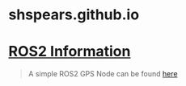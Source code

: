 # shspears.github.io

# [ROS2 Information](/2020-05-05-ros2-notes.markdown)
> A simple ROS2 GPS Node can be found [here](/posts/ROS2/2020-05-05-basic-ros2-gps-node-still-a-work-in-progress.markdown)
